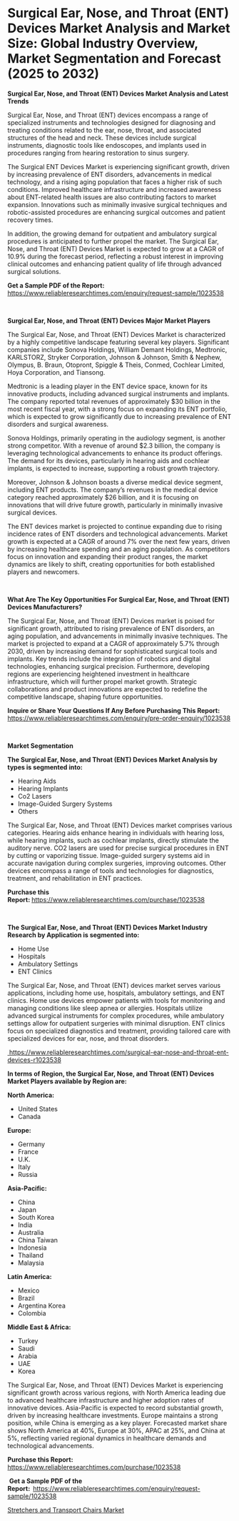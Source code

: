 <p><h1>Surgical Ear, Nose, and Throat (ENT) Devices Market Analysis and Market Size: Global Industry Overview, Market Segmentation and Forecast (2025 to 2032)</h1></p><p><strong>Surgical Ear, Nose, and Throat (ENT) Devices Market Analysis and Latest Trends</strong></p>
<p><p>Surgical Ear, Nose, and Throat (ENT) devices encompass a range of specialized instruments and technologies designed for diagnosing and treating conditions related to the ear, nose, throat, and associated structures of the head and neck. These devices include surgical instruments, diagnostic tools like endoscopes, and implants used in procedures ranging from hearing restoration to sinus surgery.</p><p>The Surgical ENT Devices Market is experiencing significant growth, driven by increasing prevalence of ENT disorders, advancements in medical technology, and a rising aging population that faces a higher risk of such conditions. Improved healthcare infrastructure and increased awareness about ENT-related health issues are also contributing factors to market expansion. Innovations such as minimally invasive surgical techniques and robotic-assisted procedures are enhancing surgical outcomes and patient recovery times.</p><p>In addition, the growing demand for outpatient and ambulatory surgical procedures is anticipated to further propel the market. The Surgical Ear, Nose, and Throat (ENT) Devices Market is expected to grow at a CAGR of 10.9% during the forecast period, reflecting a robust interest in improving clinical outcomes and enhancing patient quality of life through advanced surgical solutions.</p></p>
<p><strong>Get a Sample PDF of the Report:&nbsp;</strong> <a href="https://www.reliableresearchtimes.com/enquiry/request-sample/1023538?utm_campaign=3215&utm_medium=2&utm_source=Github&utm_content=ia&utm_term=04032025&utm_id=surgical-ear-nose-and-throat-ent-devices">https://www.reliableresearchtimes.com/enquiry/request-sample/1023538</a></p>
<p>&nbsp;</p>
<p><strong>Surgical Ear, Nose, and Throat (ENT) Devices Major Market Players</strong></p>
<p><p>The Surgical Ear, Nose, and Throat (ENT) Devices Market is characterized by a highly competitive landscape featuring several key players. Significant companies include Sonova Holdings, William Demant Holdings, Medtronic, KARLSTORZ, Stryker Corporation, Johnson & Johnson, Smith & Nephew, Olympus, B. Braun, Otopront, Spiggle & Theis, Conmed, Cochlear Limited, Hoya Corporation, and Tiansong.</p><p>Medtronic is a leading player in the ENT device space, known for its innovative products, including advanced surgical instruments and implants. The company reported total revenues of approximately $30 billion in the most recent fiscal year, with a strong focus on expanding its ENT portfolio, which is expected to grow significantly due to increasing prevalence of ENT disorders and surgical awareness.</p><p>Sonova Holdings, primarily operating in the audiology segment, is another strong competitor. With a revenue of around $2.3 billion, the company is leveraging technological advancements to enhance its product offerings. The demand for its devices, particularly in hearing aids and cochlear implants, is expected to increase, supporting a robust growth trajectory.</p><p>Moreover, Johnson & Johnson boasts a diverse medical device segment, including ENT products. The company’s revenues in the medical device category reached approximately $26 billion, and it is focusing on innovations that will drive future growth, particularly in minimally invasive surgical devices.</p><p>The ENT devices market is projected to continue expanding due to rising incidence rates of ENT disorders and technological advancements. Market growth is expected at a CAGR of around 7% over the next few years, driven by increasing healthcare spending and an aging population. As competitors focus on innovation and expanding their product ranges, the market dynamics are likely to shift, creating opportunities for both established players and newcomers.</p></p>
<p>&nbsp;</p>
<p><strong>What Are The Key Opportunities For Surgical Ear, Nose, and Throat (ENT) Devices Manufacturers?</strong></p>
<p><p>The Surgical Ear, Nose, and Throat (ENT) Devices market is poised for significant growth, attributed to rising prevalence of ENT disorders, an aging population, and advancements in minimally invasive techniques. The market is projected to expand at a CAGR of approximately 5.7% through 2030, driven by increasing demand for sophisticated surgical tools and implants. Key trends include the integration of robotics and digital technologies, enhancing surgical precision. Furthermore, developing regions are experiencing heightened investment in healthcare infrastructure, which will further propel market growth. Strategic collaborations and product innovations are expected to redefine the competitive landscape, shaping future opportunities.</p></p>
<p><strong>Inquire or Share Your Questions If Any Before Purchasing This Report:</strong> <a href="https://www.reliableresearchtimes.com/enquiry/pre-order-enquiry/1023538?utm_campaign=3215&utm_medium=2&utm_source=Github&utm_content=ia&utm_term=04032025&utm_id=surgical-ear-nose-and-throat-ent-devices">https://www.reliableresearchtimes.com/enquiry/pre-order-enquiry/1023538</a></p>
<p>&nbsp;</p>
<p><strong>Market Segmentation</strong></p>
<p><strong>The Surgical Ear, Nose, and Throat (ENT) Devices Market Analysis by types is segmented into:</strong></p>
<p><ul><li>Hearing Aids</li><li>Hearing Implants</li><li>Co2 Lasers</li><li>Image-Guided Surgery Systems</li><li>Others</li></ul></p>
<p><p>The Surgical Ear, Nose, and Throat (ENT) Devices market comprises various categories. Hearing aids enhance hearing in individuals with hearing loss, while hearing implants, such as cochlear implants, directly stimulate the auditory nerve. CO2 lasers are used for precise surgical procedures in ENT by cutting or vaporizing tissue. Image-guided surgery systems aid in accurate navigation during complex surgeries, improving outcomes. Other devices encompass a range of tools and technologies for diagnostics, treatment, and rehabilitation in ENT practices.</p></p>
<p><strong>Purchase this Report:&nbsp;</strong><a href="https://www.reliableresearchtimes.com/purchase/1023538?utm_campaign=3215&utm_medium=2&utm_source=Github&utm_content=ia&utm_term=04032025&utm_id=surgical-ear-nose-and-throat-ent-devices">https://www.reliableresearchtimes.com/purchase/1023538</a></p>
<p>&nbsp;</p>
<p><strong>The Surgical Ear, Nose, and Throat (ENT) Devices Market Industry Research by Application is segmented into:</strong></p>
<p><ul><li>Home Use</li><li>Hospitals</li><li>Ambulatory Settings</li><li>ENT Clinics</li></ul></p>
<p><p>The Surgical Ear, Nose, and Throat (ENT) devices market serves various applications, including home use, hospitals, ambulatory settings, and ENT clinics. Home use devices empower patients with tools for monitoring and managing conditions like sleep apnea or allergies. Hospitals utilize advanced surgical instruments for complex procedures, while ambulatory settings allow for outpatient surgeries with minimal disruption. ENT clinics focus on specialized diagnostics and treatment, providing tailored care with specialized devices for ear, nose, and throat disorders.</p></p>
<p><a href="https://www.reliableresearchtimes.com/surgical-ear-nose-and-throat-ent-devices-r1023538?utm_campaign=3215&utm_medium=2&utm_source=Github&utm_content=ia&utm_term=04032025&utm_id=surgical-ear-nose-and-throat-ent-devices">&nbsp;https://www.reliableresearchtimes.com/surgical-ear-nose-and-throat-ent-devices-r1023538</a></p>
<p><strong>In terms of Region, the Surgical Ear, Nose, and Throat (ENT) Devices Market Players available by Region are:</strong></p>
<p>
    <p> <strong> North America: </strong>
        <ul>
            <li>United States</li>
            <li>Canada</li>
        </ul>
        </p> 
    <p> <strong> Europe: </strong>
        <ul>
            <li>Germany</li>
            <li>France</li>
            <li>U.K.</li>
            <li>Italy</li>
            <li>Russia</li>
        </ul>
        </p> 
    <p> <strong> Asia-Pacific: </strong>
        <ul>
            <li>China</li>
            <li>Japan</li>
            <li>South Korea</li>
            <li>India</li>
            <li>Australia</li>
            <li>China Taiwan</li>
            <li>Indonesia</li>
            <li>Thailand</li>
            <li>Malaysia</li>
        </ul>
        </p> 
    <p> <strong> Latin America: </strong>
        <ul>
            <li>Mexico</li>
            <li>Brazil</li>
            <li>Argentina Korea</li>
            <li>Colombia</li>
        </ul>
        </p> 
    <p> <strong> Middle East & Africa: </strong>
        <ul>
            <li>Turkey</li>
            <li>Saudi</li>
            <li>Arabia</li>
            <li>UAE</li>
            <li>Korea</li>
        </ul>
    </p>
    </p>
<p><p>The Surgical Ear, Nose, and Throat (ENT) Devices Market is experiencing significant growth across various regions, with North America leading due to advanced healthcare infrastructure and higher adoption rates of innovative devices. Asia-Pacific is expected to record substantial growth, driven by increasing healthcare investments. Europe maintains a strong position, while China is emerging as a key player. Forecasted market share shows North America at 40%, Europe at 30%, APAC at 25%, and China at 5%, reflecting varied regional dynamics in healthcare demands and technological advancements.</p></p>
<p><strong>Purchase this Report: </strong><a href="https://www.reliableresearchtimes.com/purchase/1023538?utm_campaign=3215&utm_medium=2&utm_source=Github&utm_content=ia&utm_term=04032025&utm_id=surgical-ear-nose-and-throat-ent-devices">https://www.reliableresearchtimes.com/purchase/1023538</a></p>
<p>&nbsp;<strong>Get a Sample PDF of the Report:&nbsp;&nbsp;</strong><a href="https://www.reliableresearchtimes.com/enquiry/request-sample/1023538?utm_campaign=3215&utm_medium=2&utm_source=Github&utm_content=ia&utm_term=04032025&utm_id=surgical-ear-nose-and-throat-ent-devices">https://www.reliableresearchtimes.com/enquiry/request-sample/1023538</a></p>
<p><strong></strong></p>
<p><p><a href="https://github.com/azorrotutus/Market-Research-Report-List-1/blob/main/stretchers-and-transport-chairs-market.md?utm_campaign=3215&utm_medium=2&utm_source=Github&utm_content=ia&utm_term=04032025&utm_id=surgical-ear-nose-and-throat-ent-devices">Stretchers and Transport Chairs Market</a></p></p>